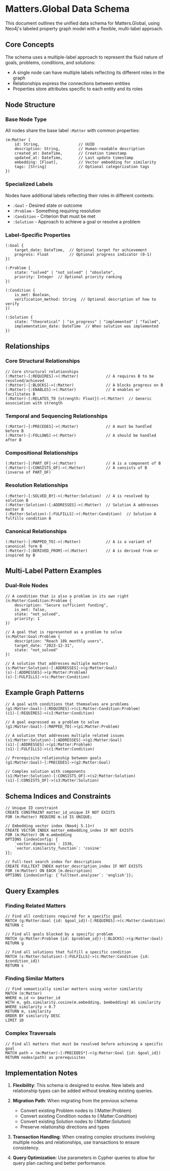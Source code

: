 # Matters.Global Data Schema

This document outlines the unified data schema for Matters.Global, using Neo4j's labeled property graph model with a flexible, multi-label approach.

## Core Concepts

The schema uses a multiple-label approach to represent the fluid nature of goals, problems, conditions, and solutions:

- A single node can have multiple labels reflecting its different roles in the graph
- Relationships express the connections between entities
- Properties store attributes specific to each entity and its roles

## Node Structure

### Base Node Type

All nodes share the base label `:Matter` with common properties:

```cypher
(m:Matter {
    id: String,                 // UUID
    description: String,        // Human-readable description
    created_at: DateTime,       // Creation timestamp
    updated_at: DateTime,       // Last update timestamp
    embedding: [Float],         // Vector embedding for similarity
    tags: [String]              // Optional categorization tags
})
```

### Specialized Labels

Nodes have additional labels reflecting their roles in different contexts:

- `:Goal` - Desired state or outcome
- `:Problem` - Something requiring resolution
- `:Condition` - Criterion that must be met
- `:Solution` - Approach to achieve a goal or resolve a problem

### Label-Specific Properties

```cypher
(:Goal {
    target_date: DateTime,  // Optional target for achievement
    progress: Float         // Optional progress indicator (0-1)
})

(:Problem {
    state: "solved" | "not_solved" | "obsolete",
    priority: Integer  // Optional priority ranking
})

(:Condition {
    is_met: Boolean,
    verification_method: String  // Optional description of how to verify
})

(:Solution {
    state: "theoretical" | "in_progress" | "implemented" | "failed",
    implementation_date: DateTime  // When solution was implemented
})
```

## Relationships

### Core Structural Relationships

```cypher
// Core structural relationships
(:Matter)-[:REQUIRES]->(:Matter)            // A requires B to be resolved/achieved
(:Matter)-[:BLOCKS]->(:Matter)              // A blocks progress on B
(:Matter)-[:ENABLES]->(:Matter)             // A enables or facilitates B
(:Matter)-[:RELATES_TO {strength: Float}]->(:Matter)  // Generic association with strength
```

### Temporal and Sequencing Relationships

```cypher
(:Matter)-[:PRECEDES]->(:Matter)            // A must be handled before B
(:Matter)-[:FOLLOWS]->(:Matter)             // A should be handled after B
```

### Compositional Relationships

```cypher
(:Matter)-[:PART_OF]->(:Matter)             // A is a component of B
(:Matter)-[:CONSISTS_OF]->(:Matter)         // A consists of B (inverse of PART_OF)
```

### Resolution Relationships

```cypher
(:Matter)-[:SOLVED_BY]->(:Matter:Solution)  // A is resolved by solution B
(:Matter:Solution)-[:ADDRESSES]->(:Matter)  // Solution A addresses matter B
(:Matter:Solution)-[:FULFILLS]->(:Matter:Condition)  // Solution A fulfills condition B
```

### Canonical Relationships

```cypher
(:Matter)-[:MAPPED_TO]->(:Matter)           // A is a variant of canonical form B
(:Matter)-[:DERIVED_FROM]->(:Matter)        // A is derived from or inspired by B
```

## Multi-Label Pattern Examples

### Dual-Role Nodes

```cypher
// A condition that is also a problem in its own right
(n:Matter:Condition:Problem {
    description: "Secure sufficient funding",
    is_met: false,
    state: "not_solved",
    priority: 1
})

// A goal that is represented as a problem to solve
(n:Matter:Goal:Problem {
    description: "Reach 10k monthly users",
    target_date: "2023-12-31",
    state: "not_solved"
})

// A solution that addresses multiple matters
(s:Matter:Solution)-[:ADDRESSES]->(g:Matter:Goal)
(s)-[:ADDRESSES]->(p:Matter:Problem)
(s)-[:FULFILLS]->(c:Matter:Condition)
```

## Example Graph Patterns

```cypher
// A goal with conditions that themselves are problems
(g1:Matter:Goal)-[:REQUIRES]->(c1:Matter:Condition:Problem)
(c1)-[:REQUIRES]->(c2:Matter:Condition)

// A goal expressed as a problem to solve
(g1:Matter:Goal)-[:MAPPED_TO]->(p1:Matter:Problem)

// A solution that addresses multiple related issues
(s1:Matter:Solution)-[:ADDRESSES]->(g1:Matter:Goal)
(s1)-[:ADDRESSES]->(p1:Matter:Problem)
(s1)-[:FULFILLS]->(c1:Matter:Condition)

// Prerequisite relationship between goals
(g1:Matter:Goal)-[:PRECEDES]->(g2:Matter:Goal)

// Complex solution with components
(s1:Matter:Solution)-[:CONSISTS_OF]->(s2:Matter:Solution)
(s1)-[:CONSISTS_OF]->(s3:Matter:Solution)
```

## Schema Indices and Constraints

```cypher
// Unique ID constraint
CREATE CONSTRAINT matter_id_unique IF NOT EXISTS
FOR (m:Matter) REQUIRE m.id IS UNIQUE;

// Embedding vector index (Neo4j 5.11+)
CREATE VECTOR INDEX matter_embedding_index IF NOT EXISTS
FOR (m:Matter) ON m.embedding
OPTIONS {indexConfig: {
    `vector.dimensions`: 1536,
    `vector.similarity_function`: 'cosine'
}};

// Full-text search index for descriptions
CREATE FULLTEXT INDEX matter_description_index IF NOT EXISTS
FOR (m:Matter) ON EACH [m.description]
OPTIONS {indexConfig: {`fulltext.analyzer`: 'english'}};
```

## Query Examples

### Finding Related Matters

```cypher
// Find all conditions required for a specific goal
MATCH (g:Matter:Goal {id: $goal_id})-[:REQUIRES]->(c:Matter:Condition)
RETURN c

// Find all goals blocked by a specific problem
MATCH (p:Matter:Problem {id: $problem_id})-[:BLOCKS]->(g:Matter:Goal)
RETURN g

// Find all solutions that fulfill a specific condition
MATCH (s:Matter:Solution)-[:FULFILLS]->(c:Matter:Condition {id: $condition_id})
RETURN s
```

### Finding Similar Matters

```cypher
// Find semantically similar matters using vector similarity
MATCH (m:Matter)
WHERE m.id <> $matter_id
WITH m, gds.similarity.cosine(m.embedding, $embedding) AS similarity
WHERE similarity > 0.7
RETURN m, similarity
ORDER BY similarity DESC
LIMIT 10
```

### Complex Traversals

```cypher
// Find all matters that must be resolved before achieving a specific goal
MATCH path = (m:Matter)-[:PRECEDES*]->(g:Matter:Goal {id: $goal_id})
RETURN nodes(path) as prerequisites
```

## Implementation Notes

1. **Flexibility**: This schema is designed to evolve. New labels and relationship types can be added without breaking existing queries.

2. **Migration Path**: When migrating from the previous schema:
   - Convert existing Problem nodes to (:Matter:Problem)
   - Convert existing Condition nodes to (:Matter:Condition)
   - Convert existing Solution nodes to (:Matter:Solution)
   - Preserve relationship directions and types

3. **Transaction Handling**: When creating complex structures involving multiple nodes and relationships, use transactions to ensure consistency.

4. **Query Optimization**: Use parameters in Cypher queries to allow for query plan caching and better performance.